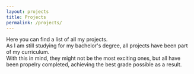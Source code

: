 ```yaml
---
layout: projects
title: Projects
permalink: /projects/
---
```


Here you can find a list of all my projects.<br>
As I am still studying for my bachelor's degree, all projects have been part of my curriculum.<br>
With this in mind, they might not be the most exciting ones, but all have been propelry completed, achieving the best grade possible as a result.
